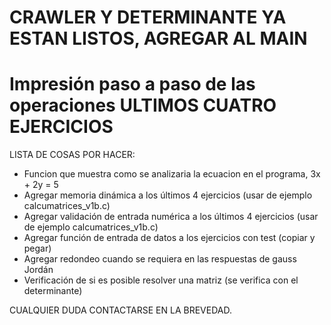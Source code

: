 
# CRAWLER Y DETERMINANTE YA ESTAN LISTOS, AGREGAR AL MAIN
# Impresión paso a paso de las operaciones ULTIMOS CUATRO EJERCICIOS


LISTA DE COSAS POR HACER:

* Funcion que muestra como se analizaria la ecuacion en el programa, 3x + 2y = 5
* Agregar memoria dinámica a los últimos 4 ejercicios (usar de ejemplo calcumatrices_v1b.c)
* Agregar validación de entrada numérica a los últimos 4 ejercicios (usar de ejemplo calcumatrices_v1b.c)
* Agregar función de entrada de datos a los ejercicios con test (copiar y pegar)
* Agregar redondeo cuando se requiera en las respuestas de gauss Jordán
* Verificación de si es posible resolver una matriz (se verifica con el determinante)



CUALQUIER DUDA CONTACTARSE EN LA BREVEDAD.




